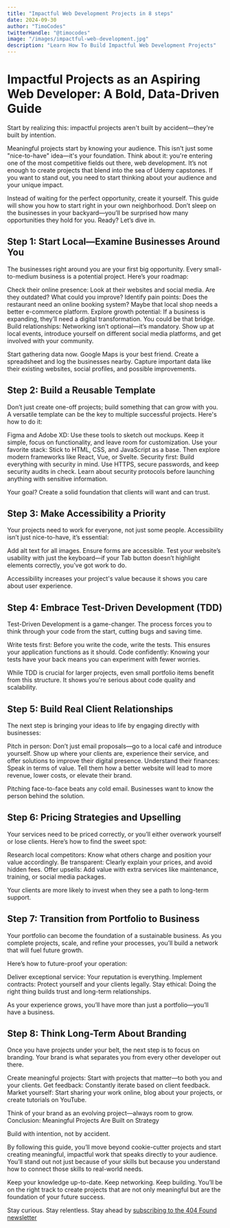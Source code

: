 ```yaml
---
title: "Impactful Web Development Projects in 8 steps"
date: 2024-09-30
author: "TimoCodes"
twitterHandle: "@timocodes"
image: "/images/impactful-web-development.jpg"
description: "Learn How To Build Impactful Web Development Projects"
---
```

# Impactful Projects as an Aspiring Web Developer: A Bold, Data-Driven Guide

Start by realizing this: impactful projects aren't built by accident—they're built by intention.

Meaningful projects start by knowing your audience. This isn't just some "nice-to-have" idea—it's your foundation. Think about it: you're entering one of the most competitive fields out there, web development. It’s not enough to create projects that blend into the sea of Udemy capstones. If you want to stand out, you need to start thinking about your audience and your unique impact.

Instead of waiting for the perfect opportunity, create it yourself. This guide will show you how to start right in your own neighborhood. Don’t sleep on the businesses in your backyard—you’ll be surprised how many opportunities they hold for you. Ready? Let’s dive in.

## Step 1: Start Local—Examine Businesses Around You

The businesses right around you are your first big opportunity. Every small-to-medium business is a potential project. Here’s your roadmap:

Check their online presence: Look at their websites and social media. Are they outdated? What could you improve?
Identify pain points: Does the restaurant need an online booking system? Maybe that local shop needs a better e-commerce platform.
Explore growth potential: If a business is expanding, they’ll need a digital transformation. You could be that bridge.
Build relationships: Networking isn’t optional—it’s mandatory. Show up at local events, introduce yourself on different social media platforms, and get involved with your community.

Start gathering data now. Google Maps is your best friend. Create a spreadsheet and log the businesses nearby. Capture important data like their existing websites, social profiles, and possible improvements.

## Step 2: Build a Reusable Template

Don’t just create one-off projects; build something that can grow with you. A versatile template can be the key to multiple successful projects. Here's how to do it:

Figma and Adobe XD: Use these tools to sketch out mockups. Keep it simple, focus on functionality, and leave room for customization.
Use your favorite stack: Stick to HTML, CSS, and JavaScript as a base. Then explore modern frameworks like React, Vue, or Svelte.
Security first: Build everything with security in mind. Use HTTPS, secure passwords, and keep security audits in check. Learn about security protocols before launching anything with sensitive information.

Your goal? Create a solid foundation that clients will want and can trust.

## Step 3: Make Accessibility a Priority

Your projects need to work for everyone, not just some people. Accessibility isn’t just nice-to-have, it’s essential:

Add alt text for all images.
Ensure forms are accessible.
Test your website’s usability with just the keyboard—if your Tab button doesn’t highlight elements correctly, you’ve got work to do.

Accessibility increases your project's value because it shows you care about user experience.

## Step 4: Embrace Test-Driven Development (TDD)

Test-Driven Development is a game-changer. The process forces you to think through your code from the start, cutting bugs and saving time.

Write tests first: Before you write the code, write the tests. This ensures your application functions as it should.
Code confidently: Knowing your tests have your back means you can experiment with fewer worries.

While TDD is crucial for larger projects, even small portfolio items benefit from this structure. It shows you're serious about code quality and scalability.

## Step 5: Build Real Client Relationships

The next step is bringing your ideas to life by engaging directly with businesses:

Pitch in person: Don’t just email proposals—go to a local café and introduce yourself. Show up where your clients are, experience their service, and offer solutions to improve their digital presence.
Understand their finances: Speak in terms of value. Tell them how a better website will lead to more revenue, lower costs, or elevate their brand.

Pitching face-to-face beats any cold email. Businesses want to know the person behind the solution.

## Step 6: Pricing Strategies and Upselling

Your services need to be priced correctly, or you’ll either overwork yourself or lose clients. Here’s how to find the sweet spot:

Research local competitors: Know what others charge and position your value accordingly.
Be transparent: Clearly explain your prices, and avoid hidden fees.
Offer upsells: Add value with extra services like maintenance, training, or social media packages.

Your clients are more likely to invest when they see a path to long-term support.

## Step 7: Transition from Portfolio to Business

Your portfolio can become the foundation of a sustainable business. As you complete projects, scale, and refine your processes, you’ll build a network that will fuel future growth.

Here’s how to future-proof your operation:

Deliver exceptional service: Your reputation is everything.
Implement contracts: Protect yourself and your clients legally.
Stay ethical: Doing the right thing builds trust and long-term relationships.

As your experience grows, you’ll have more than just a portfolio—you’ll have a business.

## Step 8: Think Long-Term About Branding

Once you have projects under your belt, the next step is to focus on branding. Your brand is what separates you from every other developer out there.

Create meaningful projects: Start with projects that matter—to both you and your clients.
Get feedback: Constantly iterate based on client feedback.
Market yourself: Start sharing your work online, blog about your projects, or create tutorials on YouTube.

Think of your brand as an evolving project—always room to grow.
Conclusion: Meaningful Projects Are Built on Strategy

Build with intention, not by accident.

By following this guide, you’ll move beyond cookie-cutter projects and start creating meaningful, impactful work that speaks directly to your audience. You’ll stand out not just because of your skills but because you understand how to connect those skills to real-world needs.

Keep your knowledge up-to-date. Keep networking. Keep building. You’ll be on the right track to create projects that are not only meaningful but are the foundation of your future success.

Stay curious. Stay relentless. Stay ahead by <a href="https://404-found.beehiiv.com/subscribe" target="_blank">subscribing to the 404 Found newsletter</a>